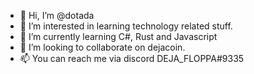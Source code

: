 - 👋 Hi, I’m @dotada
- 👀 I’m interested in learning technology related stuff.
- 🌱 I’m currently learning C#, Rust and Javascript
- 💞️ I’m looking to collaborate on dejacoin.
- 📫 You can reach me via discord DEJA_FLOPPA#9335

<!---
dotada/dotada is a ✨ special ✨ repository because its `README.md` (this file) appears on your GitHub profile.
You can click the Preview link to take a look at your changes.
--->
